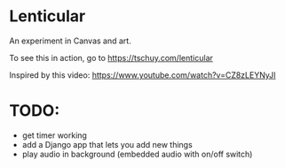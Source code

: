 Lenticular
==========

An experiment in Canvas and art.

To see this in action, go to https://tschuy.com/lenticular

Inspired by this video: https://www.youtube.com/watch?v=CZ8zLEYNyJI

TODO:
=====

* get timer working
* add a Django app that lets you add new things
* play audio in background (embedded audio with on/off switch)
